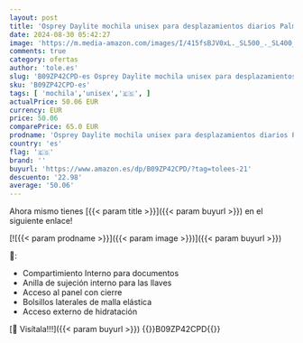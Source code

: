 ```yaml
---
layout: post
title: 'Osprey Daylite mochila unisex para desplazamientos diarios Palm Foliage Print O/S'
date: 2024-08-30 05:42:27
image: 'https://m.media-amazon.com/images/I/415fsBJV0xL._SL500_._SL400_.jpg'
comments: true
category: ofertas
author: 'tole.es'
slug: 'B09ZP42CPD-es Osprey Daylite mochila unisex para desplazamientos diarios...'
sku: 'B09ZP42CPD-es'
tags: [ 'mochila','unisex','🇪🇸', ]
actualPrice: 50.06 EUR
currency: EUR
price: 50.06
comparePrice: 65.0 EUR
prodname: 'Osprey Daylite mochila unisex para desplazamientos diarios Palm Foliage Print O/S'
country: 'es'
flag: '🇪🇸'
brand: ''
buyurl: 'https://www.amazon.es/dp/B09ZP42CPD/?tag=tolees-21'
descuento: '22.98'
average: '50.06'
---
```


Ahora mismo tienes [{{< param title >}}]({{< param buyurl >}}) en el siguiente enlace!

[![{{< param prodname >}}]({{< param image >}})]({{< param buyurl >}})

🔎:

- Compartimiento Interno para documentos
- Anilla de sujeción interno para las llaves
- Acceso al panel con cierre
- Bolsillos laterales de malla elástica
- Acceso externo de hidratación

[🛒 Visítala!!!]({{< param buyurl >}})
{{<world>}}B09ZP42CPD{{</world>}}
